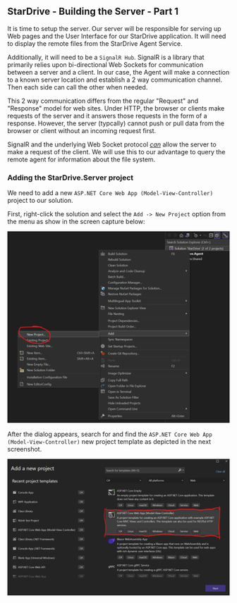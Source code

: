 ## StarDrive - Building the Server - Part 1
It is time to setup the server. Our server will be responsible for serving up Web pages and the User Interface for our StarDrive application. It will need to display the remote files from the StarDrive Agent Service.

Additionally, it will need to be a `SignalR Hub`. SignalR is a library that primarily relies upon bi-directional Web Sockets for communication between a server and a client. In our case, the Agent will make a connection to a known server location and establish a 2 way communication channel. Then each side can call the other when needed. 

This 2 way communication differs from the regular "Request" and "Response" model for web sites. Under HTTP, the browser or clients make requests of the server and it answers those requests in the form of a response. However, the server (typcally) cannot push or pull data from the browser or client without an incoming request first.

SignalR and the underlying Web Socket protocol <u>_can_</u> allow the server to make a request of the client. We will use this to our advantage to query the remote agent for information about the file system.

### Adding the StarDrive.Server project
We need to add a new `ASP.NET Core Web App (Model-View-Controller)` project to our solution. 

First, right-click the solution and select the `Add -> New Project` option from the menu as show in the screen capture below:

![Visual Studio 2022 right-click menu showing Add -> New Project](images/server1/1-add-new-project.png)

After the dialog appears, search for and find the  `ASP.NET Core Web App (Model-View-Controller)` new project template as depicted in the next screenshot.

![Add a new project dialog; select ASP.NET Core Web App (Model-View-Controller) project](images/server1/2-add-new-project-dialog.png)

